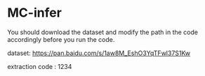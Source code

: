 # MC-infer
You should download the dataset and modify the path in the code accordingly before you run the code.

dataset: https://pan.baidu.com/s/1aw8M_EshO3YqTFwl37S1Kw

extraction code : 1234
